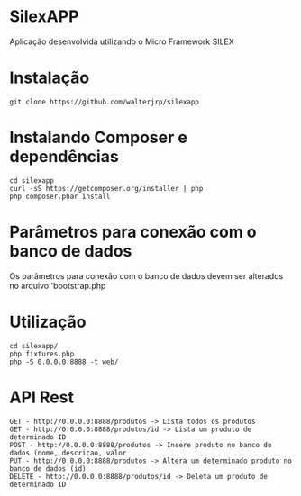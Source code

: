 SilexAPP
========

Aplicação desenvolvida utilizando o Micro Framework SILEX

Instalação
==========
```
git clone https://github.com/walterjrp/silexapp
```

Instalando Composer e dependências
==================================

```
cd silexapp
curl -sS https://getcomposer.org/installer | php
php composer.phar install
```

Parâmetros para conexão com o banco de dados
==========================================
Os parâmetros para conexão com o banco de dados devem ser alterados no arquivo 'bootstrap.php

Utilização
===========

```
cd silexapp/
php fixtures.php
php -S 0.0.0.0:8888 -t web/
```

API Rest
========

```
GET - http://0.0.0.0:8888/produtos -> Lista todos os produtos
GET - http://0.0.0.0:8888/produtos/id -> Lista um produto de determinado ID
POST - http://0.0.0.0:8888/produtos -> Insere produto no banco de dados (nome, descricao, valor
PUT - http://0.0.0.0:8888/produtos -> Altera um determinado produto no banco de dados (id)
DELETE - http://0.0.0.0:8888/produtos/id -> Deleta um produto de determinado ID
```
